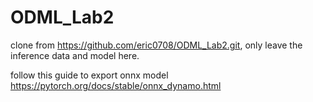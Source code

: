 # ODML_Lab2

clone from https://github.com/eric0708/ODML_Lab2.git, only leave the inference data and model here.

follow this guide to export onnx model
https://pytorch.org/docs/stable/onnx_dynamo.html
